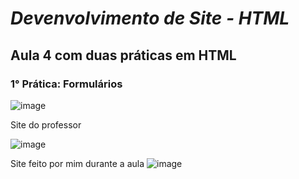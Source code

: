 # *Devenvolvimento de Site - HTML*
## Aula 4 com duas práticas em HTML 
### 1° Prática: Formulários
![image](https://user-images.githubusercontent.com/89542446/181865350-e86cf01b-1c4a-4498-bf09-aa150506f594.png)


Site do professor

![image](https://user-images.githubusercontent.com/89542446/181864617-1c6ee132-3f65-4e53-9aec-709170d633ec.png)

Site feito por mim durante a aula
![image](https://user-images.githubusercontent.com/89542446/181864669-897a495e-f73e-4ecc-b662-65f8d620ffe5.png)



